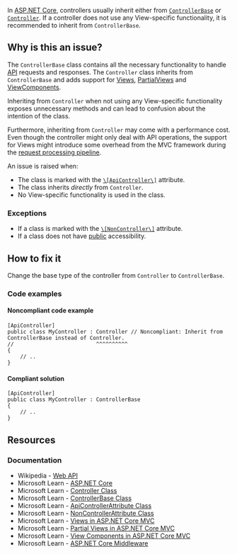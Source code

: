 In [ASP.NET Core](https://learn.microsoft.com/en-us/aspnet/core), controllers usually inherit either from [`ControllerBase`](https://learn.microsoft.com/en-us/dotnet/api/microsoft.aspnetcore.mvc.controllerbase) or [`Controller`](https://learn.microsoft.com/en-us/dotnet/api/microsoft.aspnetcore.mvc.controller). If a controller does not use any
View-specific functionality, it is recommended to inherit from `ControllerBase`.

## Why is this an issue?

The `ControllerBase` class contains all the necessary functionality to handle [API](https://en.wikipedia.org/wiki/Web_API)
requests and responses. The `Controller` class inherits from `ControllerBase` and adds support for [Views](https://learn.microsoft.com/en-us/aspnet/core/mvc/views/overview), [PartialViews](https://learn.microsoft.com/en-us/aspnet/core/mvc/views/partial) and [ViewComponents](https://learn.microsoft.com/en-us/aspnet/core/mvc/views/view-components).

Inheriting from `Controller` when not using any View-specific functionality exposes unnecessary methods and can lead to confusion about
the intention of the class.

Furthermore, inheriting from `Controller` may come with a performance cost. Even though the controller might only deal with API
operations, the support for Views might introduce some overhead from the MVC framework during the [request processing pipeline](https://learn.microsoft.com/en-us/aspnet/core/fundamentals/middleware).

An issue is raised when:

-  The class is marked with the [`\[ApiController\]`](https://learn.microsoft.com/en-us/aspnet/core/web-api#apicontroller-attribute) attribute.
-  The class inherits *directly* from `Controller`.
-  No View-specific functionality is used in the class.

### Exceptions

-  If a class is marked with the [`\[NonController\]`](https://learn.microsoft.com/en-us/dotnet/api/microsoft.aspnetcore.mvc.noncontrollerattribute) attribute.
-  If a class does not have [public](https://learn.microsoft.com/en-us/dotnet/csharp/language-reference/keywords/public) accessibility.

## How to fix it

Change the base type of the controller from `Controller` to `ControllerBase`.

### Code examples

#### Noncompliant code example

    [ApiController]
    public class MyController : Controller // Noncompliant: Inherit from ControllerBase instead of Controller.
    //                          ^^^^^^^^^^
    {
        // ..
    }

#### Compliant solution

    [ApiController]
    public class MyController : ControllerBase
    {
        // ..
    }

## Resources

### Documentation

-  Wikipedia - [Web API](https://en.wikipedia.org/wiki/Web_API)
-  Microsoft Learn - [ASP.NET Core](https://learn.microsoft.com/en-us/aspnet/core)
-  Microsoft Learn - [Controller Class](https://learn.microsoft.com/en-us/dotnet/api/microsoft.aspnetcore.mvc.controller)
-  Microsoft Learn - [ControllerBase Class](https://learn.microsoft.com/en-us/dotnet/api/microsoft.aspnetcore.mvc.controllerbase)
-  Microsoft Learn - [ApiControllerAttribute
  Class](https://learn.microsoft.com/en-us/dotnet/api/microsoft.aspnetcore.mvc.apicontrollerattribute)
-  Microsoft Learn - [NonControllerAttribute
  Class](https://learn.microsoft.com/en-us/dotnet/api/microsoft.aspnetcore.mvc.noncontrollerattribute)
-  Microsoft Learn - [Views in ASP.NET Core MVC](https://learn.microsoft.com/en-us/aspnet/core/mvc/views/overview)
-  Microsoft Learn - [Partial Views in ASP.NET Core MVC](https://learn.microsoft.com/en-us/aspnet/core/mvc/views/partial)
-  Microsoft Learn - [View Components in ASP.NET Core MVC](https://learn.microsoft.com/en-us/aspnet/core/mvc/views/view-components)
-  Microsoft Learn - [ASP.NET Core Middleware](https://learn.microsoft.com/en-us/aspnet/core/fundamentals/middleware)